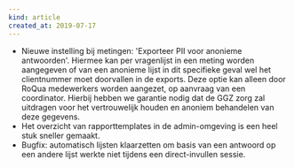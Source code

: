 ```yaml
---
kind: article
created_at: 2019-07-17
---
```


* Nieuwe instelling bij metingen: 'Exporteer PII voor anonieme antwoorden'. Hiermee kan per vragenlijst in een meting worden aangegeven of van een anonieme lijst in dit specifieke geval wel het clientnummer moet doorvallen in de exports. Deze optie kan alleen door RoQua medewerkers worden aangezet, op aanvraag van een coordinator. Hierbij hebben we garantie nodig dat de GGZ zorg zal uitdragen voor het vertrouwelijk houden en anoniem behandelen van deze gegevens.
* Het overzicht van rapporttemplates in de admin-omgeving is een heel stuk sneller gemaakt.
* Bugfix: automatisch lijsten klaarzetten om basis van een antwoord op een andere lijst werkte niet tijdens een direct-invullen sessie.
